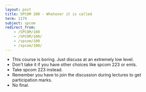 ```yaml
---
layout: post
title: SPCOM 100 - Whatever it is called
term: 1179
subject: spcom
redirect_from:
    - /SPCOM/100
    - /SPCOM/100/
    - /spcom/100
    - /spcom/100/
---
```


- This course is boring. Just discuss at an extremely low level.
- Don't take it if you have other choices like spcom 223 or emls.
- Take spcom 223 instead.
- Remember you have to join the discussion during lectures to get participation marks.
- No final.
